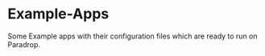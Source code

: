 # Example-Apps
Some Example apps with their configuration files which are ready to run on Paradrop.
